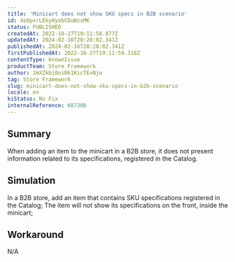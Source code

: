 ```yaml
---
title: 'Minicart does not show SKU specs in B2B scenario'
id: 4eOpxrLEkyHyobCDuWzsMK
status: PUBLISHED
createdAt: 2022-10-27T19:11:58.877Z
updatedAt: 2024-02-16T20:28:02.341Z
publishedAt: 2024-02-16T20:28:02.341Z
firstPublishedAt: 2022-10-27T19:11:59.318Z
contentType: knownIssue
productTeam: Store Framework
author: 2mXZkbi0oi061KicTExNjo
tag: Store Framework
slug: minicart-does-not-show-sku-specs-in-b2b-scenario
locale: en
kiStatus: No Fix
internalReference: 687308
---
```


## Summary


When adding an item to the minicart in a B2B store, it does not present information related to its specifications, registered in the Catalog.



## Simulation


In a B2B store, add an item that contains SKU specifications registered in the Catalog;
The item will not show its specifications on the front, inside the minicart;



## Workaround


N/A

